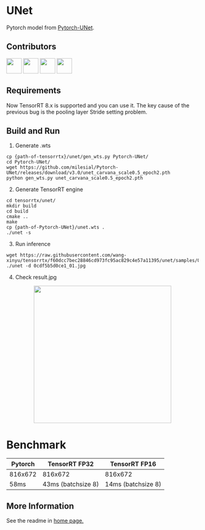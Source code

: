 # UNet

Pytorch model from [Pytorch-UNet](https://github.com/milesial/Pytorch-UNet).

## Contributors

<a href="https://github.com/YuzhouPeng"><img src="https://avatars.githubusercontent.com/u/13601004?v=4?s=48" width="40px;" alt=""/></a>
<a href="https://github.com/East-Face"><img src="https://avatars.githubusercontent.com/u/35283869?v=4s=48" width="40px;" alt=""/></a>
<a href="https://github.com/irvingzhang0512"><img src="https://avatars.githubusercontent.com/u/22089207?s=48&v=4" width="40px;" alt=""/></a>
<a href="https://github.com/wang-xinyu"><img src="https://avatars.githubusercontent.com/u/15235574?s=48&v=4" width="40px;" alt=""/></a>

## Requirements

Now TensorRT 8.x is supported and you can use it.
The key cause of the previous bug is the pooling layer Stride setting problem.

## Build and Run

1. Generate .wts
```
cp {path-of-tensorrtx}/unet/gen_wts.py Pytorch-UNet/
cd Pytorch-UNet/
wget https://github.com/milesial/Pytorch-UNet/releases/download/v3.0/unet_carvana_scale0.5_epoch2.pth
python gen_wts.py unet_carvana_scale0.5_epoch2.pth
```

2. Generate TensorRT engine
```
cd tensorrtx/unet/
mkdir build
cd build
cmake ..
make
cp {path-of-Pytorch-UNet}/unet.wts .
./unet -s
```

3. Run inference
```
wget https://raw.githubusercontent.com/wang-xinyu/tensorrtx/f60dcc7bec28846cd973fc95ac829c4e57a11395/unet/samples/0cdf5b5d0ce1_01.jpg
./unet -d 0cdf5b5d0ce1_01.jpg
```

4. Check result.jpg

<p align="center">
<img src="https://user-images.githubusercontent.com/15235574/207358769-dacf908e-f65d-4b2e-bc53-4fa2a9114c2a.jpg" height="360px;">
</p>

# Benchmark

Pytorch | TensorRT FP32 | TensorRT FP16
---- | ----- | ------ 
816x672  | 816x672 | 816x672
58ms  | 43ms (batchsize 8) | 14ms (batchsize 8)

## More Information

See the readme in [home page.](https://github.com/wang-xinyu/tensorrtx)

